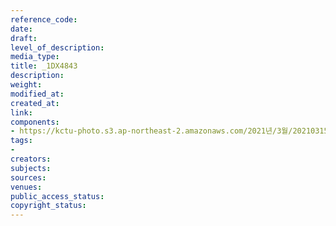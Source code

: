 ```yaml
---
reference_code: 
date: 
draft: 
level_of_description: 
media_type: 
title: _1DX4843
description: 
weight: 
modified_at: 
created_at: 
link: 
components:
- https://kctu-photo.s3.ap-northeast-2.amazonaws.com/2021년/3월/20210315_'거침없는+민주노총!+110만의+총파업'+2021년+민주노총+투쟁선포+기자회견/_1DX4843.jpg
tags:
- 
creators: 
subjects: 
sources: 
venues: 
public_access_status: 
copyright_status: 
---
```

